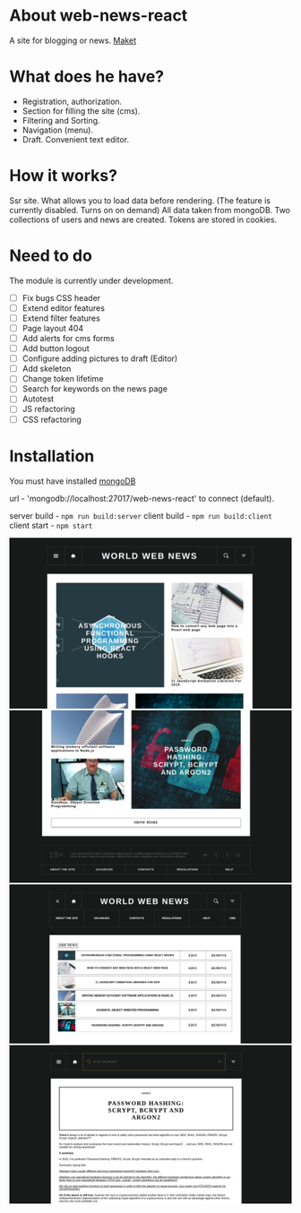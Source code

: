 # About web-news-react
A site for blogging or news. [Maket](https://www.figma.com/file/eSwSqNYr0bSGMhsk8ekBkPv7/News-Camp?node-id=1%3A2 )

# What does he have?
- Registration, authorization.
- Section for filling the site (cms).
- Filtering and Sorting.
- Navigation (menu).
- Draft. Convenient text editor.

# How it works? 
Ssr site. What allows you to load data before rendering. (The feature is currently disabled. Turns on on demand)
All data taken from mongoDB. Two collections of users and news are created. Tokens are stored in cookies.

# Need to do
The module is currently under development.

- [ ] Fix bugs CSS header
- [ ] Extend editor features
- [ ] Extend filter features
- [ ] Page layout 404
- [ ] Add alerts for cms forms
- [ ] Add button logout
- [ ] Configure adding pictures to draft (Editor)
- [ ] Add skeleton
- [ ] Change token lifetime
- [ ] Search for keywords on the news page
- [ ] Autotest
- [ ] JS refactoring
- [ ] CSS refactoring

# Installation

You must have installed [mongoDB](https://docs.mongodb.com/manual/administration/install-community/)

url - 'mongodb://localhost:27017/web-news-react' to connect (default).

server build - `npm run build:server`
client build - `npm run build:client`
client start - `npm start`

![Main](/images/main.png)
![Main](/images/main_scroll.png)
![Main](/images/cms.png)
![Main](/images/news.png)
